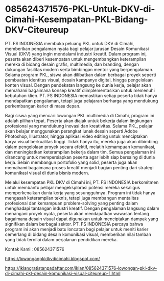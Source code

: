 # 085624371576-PKL-Untuk-DKV-di-Cimahi-Kesempatan-PKL-Bidang-DKV-Citeureup
PT. FS INDONESIA membuka peluang PKL untuk DKV di Cimahi, memberikan pengalaman nyata bagi pelajar jurusan Desain Komunikasi Visual (DKV) yang ingin mendalami industri kreatif. Dalam program ini, peserta akan diberi kesempatan untuk mengembangkan keterampilan mereka di bidang desain grafis, multimedia, dan branding, dengan dukungan fasilitas modern serta bimbingan mentor yang berpengalaman. Selama program PKL, siswa akan dilibatkan dalam berbagai proyek seperti pembuatan identitas visual, desain kampanye digital, hingga pengelolaan konten visual. Dengan pendekatan langsung ke dunia kerja, pelajar akan memahami bagaimana konsep kreatif diimplementasikan untuk memenuhi kebutuhan klien. PT. FS INDONESIA memastikan setiap peserta tidak hanya mendapatkan pengalaman, tetapi juga pelajaran berharga yang mendukung perkembangan karier di masa depan.

Bagi siswa yang mencari lowongan PKL multimedia di Cimahi, program ini adalah pilihan tepat. Peserta akan diajak untuk bekerja dalam lingkungan profesional yang mendukung inovasi dan kreativitas. Selama PKL, pelajar akan belajar menggunakan perangkat lunak desain seperti Adobe Photoshop, Illustrator, hingga aplikasi video editing untuk menciptakan karya visual berkualitas tinggi. Tidak hanya itu, mereka juga akan dibimbing dalam pengelolaan proyek secara efektif, melatih kemampuan komunikasi, dan meningkatkan keterampilan bekerja dalam tim. Semua pengalaman ini dirancang untuk mempersiapkan peserta agar lebih siap bersaing di dunia kerja. Selain membangun portofolio yang solid, peserta juga akan memahami bagaimana proses kreatif menjadi bagian penting dari strategi komunikasi visual di dunia bisnis modern.

Melalui kesempatan PKL DKV di Cimahi ini, PT. FS INDONESIA berkomitmen untuk membantu pelajar mengeksplorasi potensi mereka sekaligus memperkenalkan dunia kerja yang sesungguhnya. Program ini tidak hanya mengasah keterampilan teknis, tetapi juga membangun mentalitas profesional dan kemampuan problem-solving yang penting dalam menghadapi tantangan industri kreatif. Dengan pengalaman langsung dalam menangani proyek nyata, peserta akan mendapatkan wawasan tentang bagaimana desain visual dapat digunakan untuk menciptakan dampak yang signifikan dalam berbagai sektor. PT. FS INDONESIA percaya bahwa program ini akan menjadi batu loncatan bagi pelajar untuk meniti karier cemerlang di bidang desain komunikasi visual, memberikan nilai tambah yang tidak ternilai dalam perjalanan pendidikan mereka.

Kontak Kami : 085624371576

https://lowonganpkldkvdicimahi.blogspot.com/

https://iklangratistanpadaftar.com/iklan/085624371576-lowongan-pkl-dkv-di-cimahi-pkl-desain-komunikasi-visual-citeureup-1.html
